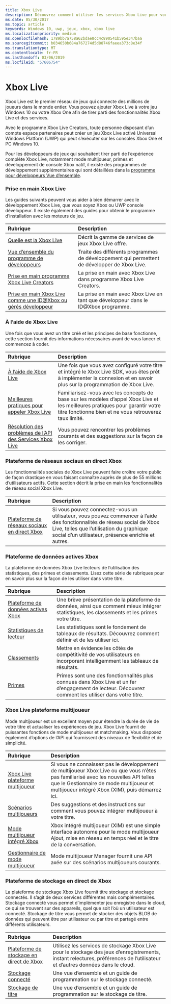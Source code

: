 ```yaml
---
title: Xbox Live
description: Découvrez comment utiliser les services Xbox Live pour vous connecter de votre jeu pour le réseau de jeux Xbox Live.
ms.date: 05/30/2017
ms.topic: article
keywords: Windows 10, uwp, jeux, xbox, xbox live
ms.localizationpriority: medium
ms.openlocfilehash: 1789bb7a758a62bdae8cc4c890541b595e347baa
ms.sourcegitcommit: b034650b684a767274d5d88746faeea373c8e34f
ms.translationtype: MT
ms.contentlocale: fr-FR
ms.lasthandoff: 03/06/2019
ms.locfileid: "57606754"
---
```

# <a name="xbox-live"></a>Xbox Live

Xbox Live est le premier réseau de jeux qui connecte des millions de joueurs dans le monde entier. Vous pouvez ajouter Xbox Live à votre jeu Windows 10 ou votre Xbox One afin de tirer parti des fonctionnalités Xbox Live et des services.

Avec le programme Xbox Live Creators, toute personne disposant d’un compte espace partenaires peut créer un jeu Xbox Live activé Universal Windows Platform (UWP) qui peut s’exécuter sur les consoles Xbox One et PC Windows 10.

Pour les développeurs de jeux qui souhaitent tirer parti de l’expérience complète Xbox Live, notamment mode multijoueur, primes et développement de console Xbox natif, il existe des programmes de développement supplémentaires qui sont détaillées dans la [programme pour développeurs Vue d’ensemble](developer-program-overview.md).

### <a name="get-started-with-xbox-live"></a>Prise en main Xbox Live

Les guides suivants peuvent vous aider à bien démarrer avec le développement Xbox Live, que vous soyez Xbox ou UWP console développeur.  Il existe également des guides pour obtenir le programme d’installation avec les moteurs de jeu.

| Rubrique                                                                                                                                             | Description                                                                                                   |
|:--------------------------------------------------------------------------------------------------------------------------------------------------|:--------------------------------------------------------------------------------------------------------------|
| [Quelle est la Xbox Live](what-is-xbox-live.md) | Décrit la gamme de services de jeux Xbox Live offre. |
| [Vue d’ensemble du programme de développeurs](developer-program-overview.md) | Traite des différents programmes de développement qui permettent de développer de Xbox Live. |
| [Prise en main programme Xbox Live Creators](get-started-with-creators/get-started-with-xbox-live-creators.md) | La prise en main avec Xbox Live dans programme Xbox Live Creators. |
| [Prise en main Xbox Live comme une ID@Xbox ou gérés développeur](get-started-with-partner/get-started-with-xbox-live-partner.md) | La prise en main avec Xbox Live en tant que développeur dans le ID@Xbox programme. |

### <a name="using-xbox-live"></a>À l’aide de Xbox Live

Une fois que vous avez un titre créé et les principes de base fonctionne, cette section fournit des informations nécessaires avant de vous lancer et commencez à coder.

| Rubrique                                                                                                                                             | Description                                                                                                   |
|:--------------------------------------------------------------------------------------------------------------------------------------------------|:--------------------------------------------------------------------------------------------------------------|
| [À l’aide de Xbox Live](using-xbox-live/using-xbox-live.md) | Une fois que vous avez configuré votre titre et intégré le Xbox Live SDK, vous êtes prêt à implémenter la connexion et en savoir plus sur la programmation de Xbox Live.
| [Meilleures pratiques pour appeler Xbox Live](using-xbox-live/best-practices/best-practices-for-calling-xbox-live.md) | Familiarisez-vous avec les concepts de base sur les modèles d’appel Xbox Live et les meilleures pratiques pour garantir votre titre fonctionne bien et ne vous retrouverez taux limité.
| [Résolution des problèmes de l’API des Services Xbox Live](using-xbox-live/troubleshooting/troubleshooting-the-xbox-live-services-api.md) | Vous pouvez rencontrer les problèmes courants et des suggestions sur la façon de les corriger.

### <a name="xbox-live-social-platform"></a>Plateforme de réseaux sociaux en direct Xbox

Les fonctionnalités sociales de Xbox Live peuvent faire croître votre public de façon drastique en vous faisant connaître auprès de plus de 55 millions d’utilisateurs actifs.  Cette section décrit la prise en main les fonctionnalités de réseau social Xbox Live.

| Rubrique                                                                                                                                             | Description                                                                                                   |
|:--------------------------------------------------------------------------------------------------------------------------------------------------|:--------------------------------------------------------------------------------------------------------------|
| [Plateforme de réseaux sociaux en direct Xbox](social-platform/social-platform.md) | Si vous pouvez connectez-vous un utilisateur, vous pouvez commencer à l’aide des fonctionnalités de réseau social de Xbox Live, telles que l’utilisation du graphique social d’un utilisateur, présence enrichie et autres. |

### <a name="xbox-live-data-platform"></a>Plateforme de données actives Xbox

La plateforme de données Xbox Live lecteurs de l’utilisation des statistiques, des primes et classements.  Lisez cette série de rubriques pour en savoir plus sur la façon de les utiliser dans votre titre.

| Rubrique                                                                                                                                             | Description                                                                                                   |
|:--------------------------------------------------------------------------------------------------------------------------------------------------|:--------------------------------------------------------------------------------------------------------------|
| [Plateforme de données actives Xbox](data-platform/data-platform.md) | Une brève présentation de la plateforme de données, ainsi que comment mieux intégrer statistiques, les classements et les primes votre titre.
| [Statistiques de lecteur](leaderboards-and-stats-2017/player-stats.md) | Les statistiques sont le fondement de tableaux de résultats.  Découvrez comment définir et de les utiliser ici.
| [Classements](leaderboards-and-stats-2017/leaderboards.md) | Mettre en évidence les côtés de compétitivité de vos utilisateurs en incorporant intelligemment les tableaux de résultats.
| [Primes](achievements-2017/achievements.md) | Primes sont une des fonctionnalités plus connues dans Xbox Live et un fer d’engagement de lecteur. Découvrez comment les utiliser dans votre titre.

### <a name="xbox-live-multiplayer-platform"></a>Xbox Live plateforme multijoueur

Mode multijoueur est un excellent moyen pour étendre la durée de vie de votre titre et actualiser les expériences de jeu.  Xbox Live fournit de puissantes fonctions de mode multijoueur et matchmaking.  Vous disposez également d’options de l’API qui fournissent des niveaux de flexibilité et de simplicité.

| Rubrique                                                                                                                                             | Description                                                                                                   |
|:--------------------------------------------------------------------------------------------------------------------------------------------------|:--------------------------------------------------------------------------------------------------------------|
| [Xbox Live plateforme multijoueur](multiplayer/multiplayer-intro.md) | Si vous ne connaissez pas le développement de multijoueur Xbox Live ou que vous n’êtes pas familiarisé avec les nouvelles API telles que le Gestionnaire de mode multijoueur et multijoueur intégré Xbox (XIM), puis démarrez ici. |
| [Scénarios multijoueurs](multiplayer/multiplayer-scenarios.md) | Des suggestions et des instructions sur comment vous pouvez intégrer multijoueur à votre titre. |
| [Mode multijoueur intégré Xbox](multiplayer/xbox-integrated-multiplayer.md) | Xbox intégré multijoueur (XIM) est une simple interface autonome pour le mode multijoueur Ajout, mise en réseau en temps réel et le titre de la conversation. |
| [Gestionnaire de mode multijoueur](multiplayer/multiplayer-manager.md) | Mode multijoueur Manager fournit une API axée sur des scénarios multijoueurs courants. |

### <a name="xbox-live-storage-platform"></a>Plateforme de stockage en direct de Xbox

La plateforme de stockage Xbox Live fournit titre stockage et stockage connectés.  Il s’agit de deux services différentes mais complémentaires.  Stockage connecté vous permet d’implémenter jeu enregistre dans le cloud, ce qui se trouvent sur des appareils, quel que soit l’où un utilisateur est connecté.  Stockage de titre vous permet de stocker des objets BLOB de données qui peuvent être par utilisateur ou par titre et partagé entre différents utilisateurs.

| Rubrique                                                                                                                                             | Description                                                                                                   |
|:--------------------------------------------------------------------------------------------------------------------------------------------------|:--------------------------------------------------------------------------------------------------------------|
| [Plateforme de stockage en direct de Xbox](storage-platform/storage-platform.md) | Utilisez les services de stockage Xbox Live pour le stockage des jeux d’enregistrements, instant relectures, préférences de l’utilisateur et d’autres données dans le cloud. |
| [Stockage connecté](storage-platform/connected-storage/connected-storage-technical-overview.md) | Une vue d’ensemble et un guide de programmation sur le stockage connecté. |
| [Stockage de titre](storage-platform/xbox-live-title-storage/xbox-live-title-storage.md) | Une vue d’ensemble et un guide de programmation sur le stockage de titre. |
